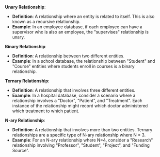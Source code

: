 **Unary Relationship**:

- **Definition**: A relationship where an entity is related to itself. This is also known as a recursive relationship.
- **Example**: In an employee database, if each employee can have a supervisor who is also an employee, the "supervises" relationship is unary.

**Binary Relationship**:

- **Definition**: A relationship between two different entities.
- **Example**: In a school database, the relationship between "Student" and "Course" entities where students enroll in courses is a binary relationship.

**Ternary Relationship**:

- **Definition**: A relationship that involves three different entities.
- **Example**: In a hospital database, consider a scenario where a relationship involves a "Doctor", "Patient", and "Treatment". Each instance of the relationship might record which doctor administered which treatment to which patient.

**N-ary Relationship**:

- **Definition**: A relationship that involves more than two entities. Ternary relationships are a specific type of N-ary relationship where N = 3.
- **Example**: For an N-ary relationship where N=4, consider a "Research" relationship involving "Professor", "Student", "Project", and "Funding Source".
